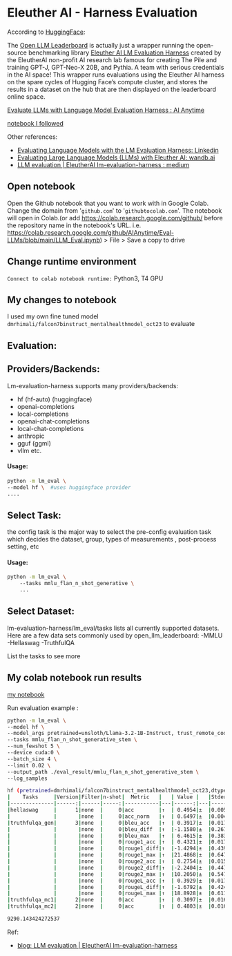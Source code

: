 # Eleuther AI  - Harness Evaluation

According to [HuggingFace](https://huggingface.co/blog/open-llm-leaderboard-mmlu):

The [Open LLM Leaderboard](https://huggingface.co/spaces/open-llm-leaderboard/open_llm_leaderboard#/) is actually just a wrapper running the open-source benchmarking library [Eleuther AI LM Evaluation Harness](https://www.eleuther.ai/) created by the EleutherAI non-profit AI research lab famous for creating The Pile and training GPT-J, GPT-Neo-X 20B, and Pythia. A team with serious credentials in the AI space! This wrapper runs evaluations using the Eleuther AI harness on the spare cycles of Hugging Face’s compute cluster, and stores the results in a dataset on the hub that are then displayed on the leaderboard online space.



[Evaluate LLMs with Language Model Evaluation Harness : AI Anytime](https://www.youtube.com/watch?v=p-gzfS1JgEE)

[notebook I followed](https://github.com/AIAnytime/Eval-LLMs/blob/main/LLM_Eval.ipynb)


Other references:
- [Evaluating Language Models with the LM Evaluation Harness: Linkedin](https://www.linkedin.com/pulse/evaluating-language-models-lm-evaluation-harness-gabriele-monti-tmgtf/)
- [Evaluating Large Language Models (LLMs) with Eleuther AI: wandb.ai](https://wandb.ai/wandb_gen/llm-evaluation/reports/Evaluating-Large-Language-Models-LLMs-with-Eleuther-AI--VmlldzoyOTI0MDQ3)
- [LLM evaluation | EleutherAI lm-evaluation-harness : medium](https://medium.com/disassembly/llm-evaluation-eleutherai-lm-evaluation-harness-cc379495d545)


## Open notebook
Open the Github notebook that you want to work with in Google Colab. Change the domain from '`github.com`' to '`githubtocolab.com`'. The notebook will open in Colab.(or add https://colab.research.google.com/github/ before the repository name in the notebook's URL. i.e. https://colab.research.google.com/github/AIAnytime/Eval-LLMs/blob/main/LLM_Eval.ipynb) > File > Save a copy to drive

## Change runtime environment
`Connect to colab notebook runtime:` Python3, T4 GPU

## My changes to notebook
I used my own fine tuned model `dmrhimali/falcon7binstruct_mentalhealthmodel_oct23` to evaluate


## Evaluation:

## Providers/Backends:
Lm-evaluation-harness supports many providers/backends:
* hf (hf-auto) (huggingface) 
* openai-completions 
* local-completions 
* openai-chat-completions 
* local-chat-completions 
* anthropic 
* gguf (ggml) 
* vllm 
etc.

#### Usage:

```sh
python -m lm_eval \ 
--model hf \  #uses huggingface provider
....
```

## Select Task:
the config task is the major way to select the pre-config evaluation task which decides the dataset, group, types of measurements , post-process setting, etc

#### Usage:

```sh
python -m lm_eval \ 
    --tasks mmlu_flan_n_shot_generative \ 
    ...
```

## Select Dataset:
lm-evaluation-harness/lm_eval/tasks lists all currently supported datasets.
Here are a few data sets commonly used by open_llm_leaderboard:
-MMLU
-Hellaswag
-TruthfulQA

List the tasks to see more

## My colab notebook run results
 [my notebook](https://colab.research.google.com/drive/1gTsoE-5bYa883bub_Ti4bYzhlCY0xzOQ#scrollTo=mJaP8J1YHhEa)


Run evaluation example :

```sh
python -m lm_eval \ 
--model hf \ 
--model_args pretrained=unsloth/Llama-3.2-1B-Instruct, trust_remote_code=True \ #Dataset
--tasks mmlu_flan_n_shot_generative_stem \ 
--num_fewshot 5 \ 
--device cuda:0 \ 
--batch_size 4 \ 
--limit 0.02 \ 
--output_path ./eval_result/mmlu_flan_n_shot_generative_stem \ 
--log_samples
```


```sh
hf (pretrained=dmrhimali/falcon7binstruct_mentalhealthmodel_oct23,dtype=float16), gen_kwargs: (None), limit: None, num_fewshot: None, batch_size: 6
|    Tasks     |Version|Filter|n-shot|  Metric   |   | Value |   |Stderr|
|--------------|------:|------|-----:|-----------|---|------:|---|-----:|
|hellaswag     |      1|none  |     0|acc        |↑  | 0.4954|±  |0.0050|
|              |       |none  |     0|acc_norm   |↑  | 0.6497|±  |0.0048|
|truthfulqa_gen|      3|none  |     0|bleu_acc   |↑  | 0.3917|±  |0.0171|
|              |       |none  |     0|bleu_diff  |↑  |-1.1580|±  |0.2672|
|              |       |none  |     0|bleu_max   |↑  | 6.4615|±  |0.3839|
|              |       |none  |     0|rouge1_acc |↑  | 0.4321|±  |0.0173|
|              |       |none  |     0|rouge1_diff|↑  |-1.4294|±  |0.4396|
|              |       |none  |     0|rouge1_max |↑  |21.4868|±  |0.6478|
|              |       |none  |     0|rouge2_acc |↑  | 0.2754|±  |0.0156|
|              |       |none  |     0|rouge2_diff|↑  |-2.2404|±  |0.4472|
|              |       |none  |     0|rouge2_max |↑  |10.2050|±  |0.5473|
|              |       |none  |     0|rougeL_acc |↑  | 0.3929|±  |0.0171|
|              |       |none  |     0|rougeL_diff|↑  |-1.6792|±  |0.4245|
|              |       |none  |     0|rougeL_max |↑  |18.8928|±  |0.6117|
|truthfulqa_mc1|      2|none  |     0|acc        |↑  | 0.3097|±  |0.0162|
|truthfulqa_mc2|      2|none  |     0|acc        |↑  | 0.4803|±  |0.0166|

9290.143424272537
```


Ref: 
- [blog: LLM evaluation | EleutherAI lm-evaluation-harness](https://medium.com/disassembly/llm-evaluation-eleutherai-lm-evaluation-harness-cc379495d545)